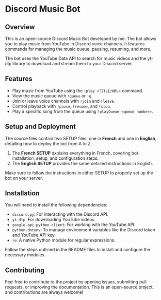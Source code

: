 # Discord Music Bot

## Overview
This is an open-source Discord Music Bot developed by me. The bot allows you to play music from YouTube in Discord voice channels. It features commands for managing the music queue, pausing, resuming, and more.

The bot uses the YouTube Data API to search for music videos and the yt-dlp library to download and stream them to your Discord server.

## Features
- Play music from YouTube using the `!play <TITLE/URL>` command.
- View the music queue with `!queue` or `!q`.
- Join or leave voice channels with `!join` and `!leave`.
- Control playback with `!pause`, `!resume`, and `!stop`.
- Play a specific song from the queue using `!playQueue <queue number>`.

## Setup and Deployment

The source files contain two SETUP files: one in **French** and one in **English**, detailing how to deploy the bot from A to Z.

1. The **French SETUP** explains everything in French, covering bot installation, setup, and configuration steps.
2. The **English SETUP** provides the same detailed instructions in English.

Make sure to follow the instructions in either SETUP to properly set up the bot on your server.

## Installation
You will need to install the following dependencies:

- `discord.py`: For interacting with the Discord API.
- `yt-dlp`: For downloading YouTube videos.
- `google-api-python-client`: For working with the YouTube API.
- `python-dotenv`: To manage environment variables like the Discord token and YouTube API key.
- `re`: A native Python module for regular expressions.

Follow the steps outlined in the README files to install and configure the necessary modules.

## Contributing
Feel free to contribute to the project by opening issues, submitting pull requests, or improving the documentation. This is an open-source project, and contributions are always welcome!
